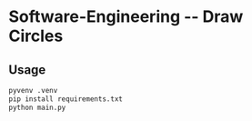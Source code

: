# Software-Engineering -- Draw Circles

## Usage

```bash
pyvenv .venv
pip install requirements.txt
python main.py
```

